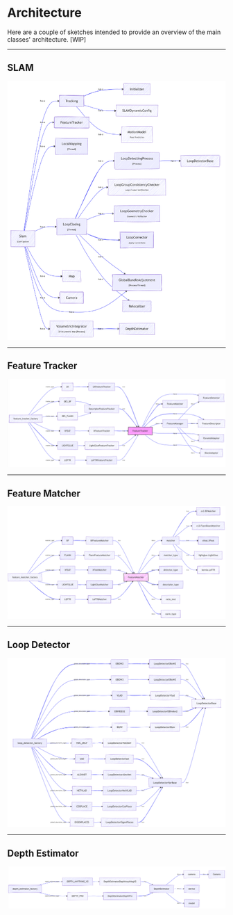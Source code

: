 # Architecture

Here are a couple of sketches intended to provide an overview of the main classes' architecture. [WIP] 

---
## SLAM 

<p align="center">
<img src="./images/slam_architecture.png" alt="SLAM"  /> 
</p>


---
## Feature Tracker

<p align="center">
<img src="./images/feature_tracker.png" alt="Feature Tracker"  /> 
</p>

---
## Feature Matcher

<p align="center">
<img src="./images/feature_matcher.png" alt="Feature Matcher"  /> 
</p>


---
## Loop Detector 

<p align="center">
<img src="./images/loop_detector.png" alt="Loop Detector"  /> 
</p>

---
## Depth Estimator 

<p align="center">
<img src="./images/depth_estimator.png" alt="Depth Estimator"  /> 
</p>


